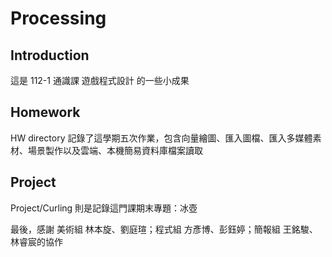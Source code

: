 # Processing

## Introduction

這是 112-1 通識課 遊戲程式設計 的一些小成果

## Homework

HW directory 記錄了這學期五次作業，包含向量繪圖、匯入圖檔、匯入多媒體素材、場景製作以及雲端、本機簡易資料庫檔案讀取

## Project

Project/Curling 則是記錄這門課期末專題：冰壺

最後，感謝 美術組 林本旋、劉庭瑄；程式組 方彥博、彭鈺婷；簡報組 王銘駿、林睿宸的協作
